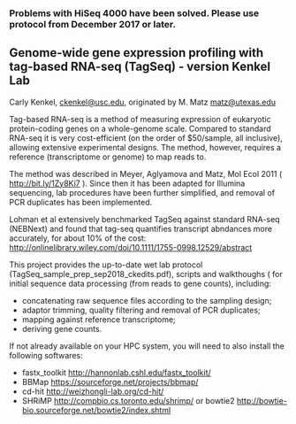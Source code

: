 ### Problems with HiSeq 4000 have been solved. Please use protocol from December 2017 or later.

Genome-wide gene expression profiling with tag-based RNA-seq (TagSeq) - version Kenkel Lab
------------------------------------------------------------

Carly Kenkel, ckenkel@usc.edu, originated by M. Matz matz@utexas.edu

Tag-based RNA-seq is a method of measuring expression of eukaryotic protein-coding genes on a whole-genome scale. Compared to standard RNA-seq it is very cost-efficient (on the order of $50/sample, all inclusive), allowing extensive experimental designs. The method, however, requires a reference (transcriptome or genome) to map reads to.  

The method was described in Meyer, Aglyamova and Matz, Mol Ecol 2011 ( http://bit.ly/1Zy8Ki7 ). Since then it has been adapted for Illumina sequencing, lab procedures have been further simplified, and removal of PCR duplicates has been implemented.

Lohman et al extensively benchmarked TagSeq against standard RNA-seq (NEBNext) and found that tag-seq quantifies transcript abndances more accurately, for about 10% of the cost: http://onlinelibrary.wiley.com/doi/10.1111/1755-0998.12529/abstract

This project provides the up-to-date wet lab protocol (TagSeq_sample_prep_sep2018_ckedits.pdf), scripts and walkthoughs ( for initial sequence data processing (from reads to gene counts), including:
- concatenating raw sequence files according to the sampling design;
- adaptor trimming, quality filtering and removal of PCR duplicates;
- mapping against reference transcriptome;
- deriving gene counts.

If not already available on your HPC system, you will need to also install the following softwares:
- fastx_toolkit http://hannonlab.cshl.edu/fastx_toolkit/
- BBMap https://sourceforge.net/projects/bbmap/
- cd-hit http://weizhongli-lab.org/cd-hit/
- SHRiMP http://compbio.cs.toronto.edu/shrimp/ or bowtie2 http://bowtie-bio.sourceforge.net/bowtie2/index.shtml

